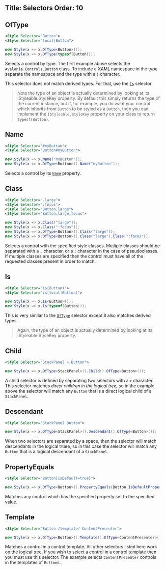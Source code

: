 Title: Selectors
Order: 10
---

## OfType

```xml
<Style Selector="Button">
<Style Selector="local|Button">
```
```csharp
new Style(x => x.OfType<Button>());
new Style(x => x.OfType(typeof(Button)));
```

Selects a control by type. The first example above selects the `Avalonia.Controls.Button` class. To
include a XAML namespace in the type separate the namespace and the type with a `|` character.

This selector does not match derived types. For that, use the [`Is`](#is) selector.

> Note the type of an object is actually determined by looking at its IStyleable.StyleKey property.
  By default this simply returns the type of the current instance, but if, for example, you do want
  your control which inherits from `Button` to be styled as a `Button`, then you can implement the
  `IStyleable.StyleKey` property on your class to return `typeof(Button)`.

## Name

```xml
<Style Selector="#myButton">
<Style Selector="Button#myButton">
```
```csharp
new Style(x => x.Name("myButton"));
new Style(x => x.OfType<Button>().Name("myButton"));
```

Selects a control by its [`Name`](/api/Avalonia.Controls/Control/580076CD) property.

## Class

```xml
<Style Selector=".large">
<Style Selector=":focus">
<Style Selector="Button.large">
<Style Selector="Button.large:focus">
```
```csharp
new Style(x => x.Class("large"));
new Style(x => x.Class(":focus"));
new Style(x => x.OfType<Button>().Class("large"));
new Style(x => x.OfType<Button>().Class("large").Class(":focus"));
```

Selects a control with the specified style classes. Mutliple classes should be separated with a
`.` character, or a `:` character in the case of pseudoclasses. If multiple classes are specified
then the control must have all of the requested classes present in order to match.

## Is

```xml
<Style Selector="is(Button)">
<Style Selector="is(local|Button)">
```
```csharp
new Style(x => x.Is<Button>());
new Style(x => x.Is(typeof(Button)));
```

This is very similar to the [`OfType`](#ofType) selector except it also matches derived types.

> Again, the type of an object is actually determined by looking at its IStyleable.StyleKey property.

## Child

```xml
<Style Selector="StackPanel > Button">
```
```csharp
new Style(x => x.OfType<StackPanel>().Child().OfType<Button>());
```

A child selector is defined by separating two selectors with a `>` character. This selector matches
_direct children in the logical tree_, so in the example above the selector will match any `Button`
that is a direct logical child of a `StackPanel`.

## Descendant

```xml
<Style Selector="StackPanel Button">
```
```csharp
new Style(x => x.OfType<StackPanel>().Descendant().OfType<Button>());
```

When two selectors are separated by a space, then the selector will match descendants in the
logical truee, so in this case the selector will match any `Button` that is a logical descendant
of a `StackPanel`.

## PropertyEquals

```xml
<Style Selector="Button[IsDefault=true]">
```
```csharp
new Style(x => x.OfType<Button>().PropertyEquals(Button.IsDefaultProperty, true));
```

Matches any control which has the specified property set to the specified value.

## Template

```xml
<Style Selector="Button /template/ ContentPresenter">
```
```csharp
new Style(x => x.OfType<Button>().Template().OfType<ContentPresenter>());
```

Matches a control in a control template. All other selectors listed here work on the logical tree.
If you wish to select a control in a control template then you must use this selector. The example
selects `ContentPresenter` controls in the templates of `Button`s.